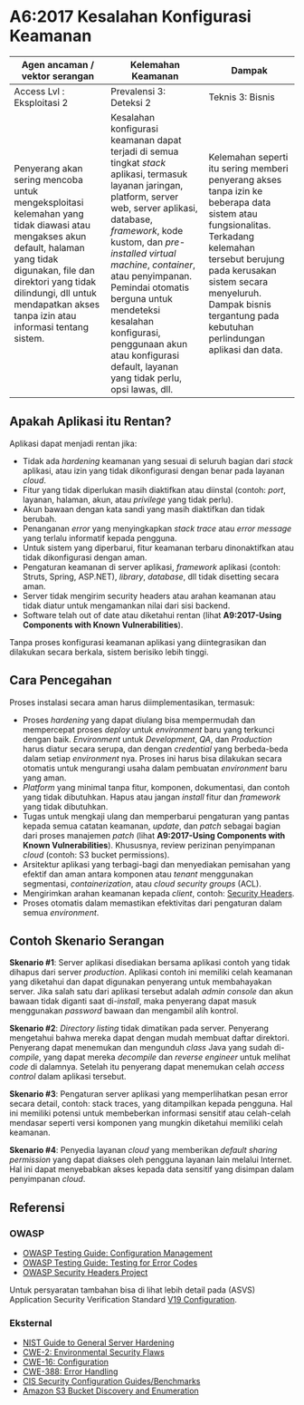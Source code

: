 # A6:2017 Kesalahan Konfigurasi Keamanan

| Agen ancaman / vektor serangan | Kelemahan Keamanan          | Dampak            |
| -- | -- | -- |
| Access Lvl : Eksploitasi 2 | Prevalensi 3: Deteksi 2 | Teknis 3: Bisnis |
| Penyerang akan sering mencoba untuk mengeksploitasi kelemahan yang tidak diawasi atau mengakses akun default, halaman yang tidak digunakan, file dan direktori yang tidak dilindungi, dll untuk mendapatkan akses tanpa izin atau informasi tentang sistem. | Kesalahan konfigurasi keamanan dapat terjadi di semua tingkat _stack_ aplikasi, termasuk layanan jaringan, platform, server web, server aplikasi, database, _framework_, kode kustom, dan _pre-installed virtual machine_, _container_, atau penyimpanan. Pemindai otomatis berguna untuk mendeteksi kesalahan konfigurasi, penggunaan akun atau konfigurasi default, layanan yang tidak perlu, opsi lawas, dll. | Kelemahan seperti itu sering memberi penyerang akses tanpa izin ke beberapa data sistem atau fungsionalitas. Terkadang kelemahan tersebut berujung pada kerusakan sistem secara menyeluruh. Dampak bisnis tergantung pada kebutuhan perlindungan aplikasi dan data. |

## Apakah Aplikasi itu Rentan?

Aplikasi dapat menjadi rentan jika:

- Tidak ada _hardening_ keamanan yang sesuai di seluruh bagian dari _stack_ aplikasi, atau izin yang tidak dikonfigurasi dengan benar pada layanan _cloud_.
- Fitur yang tidak diperlukan masih diaktifkan atau diinstal (contoh: _port_, layanan, halaman, akun, atau _privilege_ yang tidak perlu).
- Akun bawaan dengan kata sandi yang masih diaktifkan dan tidak berubah.
- Penanganan _error_ yang menyingkapkan _stack trace_ atau _error message_ yang terlalu informatif kepada pengguna.
- Untuk sistem yang diperbarui, fitur keamanan terbaru dinonaktifkan atau tidak dikonfigurasi dengan aman.
- Pengaturan keamanan di server aplikasi, _framework_ aplikasi (contoh: Struts, Spring, ASP.NET), _library_, _database_, dll tidak disetting secara aman.
- Server tidak mengirim security headers atau arahan keamanan atau tidak diatur untuk mengamankan nilai dari sisi backend.
- Software telah out of date atau diketahui rentan (lihat **A9:2017-Using Components with Known Vulnerabilities**).

Tanpa proses konfigurasi keamanan aplikasi yang diintegrasikan dan dilakukan secara berkala, sistem berisiko lebih tinggi.

## Cara Pencegahan

Proses instalasi secara aman harus diimplementasikan, termasuk:

- Proses _hardening_ yang dapat diulang bisa mempermudah dan mempercepat proses _deploy_ untuk _environment_ baru yang terkunci dengan baik. _Environment_ untuk _Development_, _QA_, dan _Production_ harus diatur secara serupa, dan dengan _credential_ yang berbeda-beda dalam setiap _environment_ nya. Proses ini harus bisa dilakukan secara otomatis untuk mengurangi usaha dalam pembuatan _environment_ baru yang aman.
- _Platform_ yang minimal tanpa fitur, komponen, dokumentasi, dan contoh yang tidak dibutuhkan. Hapus atau jangan _install_ fitur dan _framework_ yang tidak dibutuhkan.
- Tugas untuk mengkaji ulang dan memperbarui pengaturan yang pantas kepada semua catatan keamanan, _update_, dan _patch_ sebagai bagian dari proses manajemen _patch_ (lihat **A9:2017-Using Components with Known Vulnerabilities**). Khususnya, review perizinan penyimpanan _cloud_ (contoh: S3 bucket permissions).
- Arsitektur aplikasi yang terbagi-bagi dan menyediakan pemisahan yang efektif dan aman antara komponen atau _tenant_ menggunakan segmentasi, _containerization_, atau _cloud security groups_ (ACL).
- Mengirimkan arahan keamanan kepada _client_, contoh: [Security Headers](https://wiki.owasp.org/index.php/OWASP_Secure_Headers_Project).
- Proses otomatis dalam memastikan efektivitas dari pengaturan dalam semua _environment_.

## Contoh Skenario Serangan

**Skenario #1**: Server aplikasi disediakan bersama aplikasi contoh yang tidak dihapus dari server _production_. Aplikasi contoh ini memiliki celah keamanan yang diketahui dan dapat digunakan penyerang untuk membahayakan server. Jika salah satu dari aplikasi tersebut adalah _admin console_ dan akun bawaan tidak diganti saat di-_install_, maka penyerang dapat masuk menggunakan _password_ bawaan dan mengambil alih kontrol.

**Skenario #2**: _Directory listing_ tidak dimatikan pada server. Penyerang mengetahui bahwa mereka dapat dengan mudah membuat daftar direktori. Penyerang dapat menemukan dan mengunduh _class_ Java yang sudah di-_compile_, yang dapat mereka _decompile_ dan _reverse engineer_ untuk melihat _code_ di dalamnya. Setelah itu penyerang dapat menemukan celah _access control_ dalam aplikasi tersebut.

**Skenario #3**: Pengaturan server aplikasi yang memperlihatkan pesan error secara detail, contoh: stack traces, yang ditampilkan kepada pengguna. Hal ini memiliki potensi untuk membeberkan informasi sensitif atau celah-celah mendasar seperti versi komponen yang mungkin diketahui memiliki celah keamanan.

**Skenario #4**: Penyedia layanan _cloud_ yang memberikan _default sharing permission_ yang dapat diakses oleh pengguna layanan lain melalui Internet. Hal ini dapat menyebabkan akses kepada data sensitif yang disimpan dalam penyimpanan _cloud_.

## Referensi

### OWASP

- [OWASP Testing Guide: Configuration Management](https://wiki.owasp.org/index.php/Testing_for_configuration_management)
- [OWASP Testing Guide: Testing for Error Codes](<https://wiki.owasp.org/index.php/Testing_for_Error_Code_(OWASP-IG-006)>)
- [OWASP Security Headers Project](https://wiki.owasp.org/index.php/OWASP_Secure_Headers_Project)

Untuk persyaratan tambahan bisa di lihat lebih detail pada (ASVS) Application Security Verification Standard [V19 Configuration](https://wiki.owasp.org/index.php/ASVS_V19_Configuration).

### Eksternal

- [NIST Guide to General Server Hardening](https://csrc.nist.gov/publications/detail/sp/800-123/final)
- [CWE-2: Environmental Security Flaws](https://cwe.mitre.org/data/definitions/2.html)
- [CWE-16: Configuration](https://cwe.mitre.org/data/definitions/16.html)
- [CWE-388: Error Handling](https://cwe.mitre.org/data/definitions/388.html)
- [CIS Security Configuration Guides/Benchmarks](https://www.cisecurity.org/cis-benchmarks/)
- [Amazon S3 Bucket Discovery and Enumeration](https://blog.websecurify.com/2017/10/aws-s3-bucket-discovery.html)
